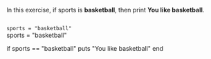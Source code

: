 In this exercise, if sports
is **basketball**, then print
**You like basketball**.



<codeblock language="ruby" type="exercise" testMode="fixedInput">
<code>
sports = "basketball"
</code>

<solution>
sports = "basketball"

if sports == "basketball"
  puts "You like basketball"
end
</solution>
</codeblock>